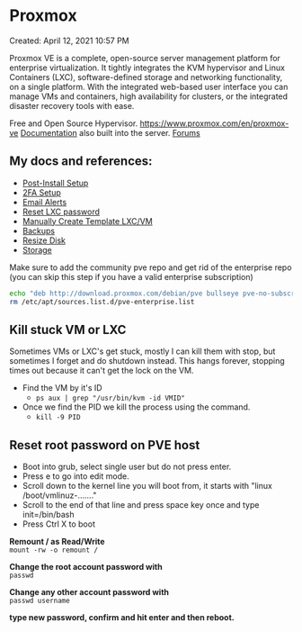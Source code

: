 # Proxmox

Created: April 12, 2021 10:57 PM

Proxmox VE is a complete, open-source server management platform for enterprise virtualization. It tightly integrates the KVM hypervisor and Linux Containers (LXC), software-defined storage and networking functionality, on a single platform. With the integrated web-based user interface you can manage VMs and containers, high availability for clusters, or the integrated disaster recovery tools with ease.

Free and Open Source Hypervisor. https://www.proxmox.com/en/proxmox-ve
[Documentation](https://pve.proxmox.com/pve-docs/) also built into the server. 
[Forums](https://forum.proxmox.com/)

## My docs and references: 
- [Post-Install Setup](./Setup.md)
- [2FA Setup](./2FA_Setup.md)
- [Email Alerts](./Email-Alerts.md)
- [Reset LXC password](./forgotLXC_passwd.md)
- [Manually Create Template LXC/VM](./Manually-Create-Templates.md)
- [Backups](./Proxmox-Backup.md)
- [Resize Disk](./resize_disk.md)
- [Storage](./Storage.md)


Make sure to add the community pve repo and get rid of the enterprise repo (you can skip this step if you have a valid enterprise subscription)
```bash
echo "deb http://download.proxmox.com/debian/pve bullseye pve-no-subscription" >> /etc/apt/sources.list
rm /etc/apt/sources.list.d/pve-enterprise.list
```

## Kill stuck VM or LXC
Sometimes VMs or LXC's get stuck, mostly I can kill them with stop, but sometimes I forget and do shutdown instead. This hangs forever, stopping times out because it can't get the lock on the VM.  
* Find the VM by it's ID
  * `ps aux | grep "/usr/bin/kvm -id VMID"`
* Once we find the PID we kill the process using the command.
  * `kill -9 PID`

## Reset root password on PVE host

- Boot into grub, select single user but do not press enter.
- Press e to go into edit mode.
- Scroll down to the kernel line you will boot from, it starts with "linux /boot/vmlinuz-……."
- Scroll to the end of that line and press space key once and type init=/bin/bash
- Press Ctrl X to boot


**Remount / as Read/Write**  
`mount -rw -o remount /`

**Change the root account password with**  
`passwd`

**Change any other account password with**  
`passwd username`

**type new password, confirm and hit enter and then reboot.**

